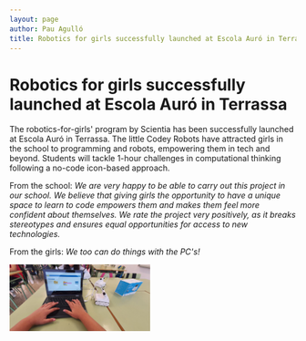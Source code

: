 ```yaml
---
layout: page
author: Pau Agulló
title: Robotics for girls successfully launched at Escola Auró in Terrassa
---
```


# Robotics for girls successfully launched at Escola Auró in Terrassa

The robotics-for-girls' program by Scientia has been successfully launched at Escola Auró in Terrassa.
The little Codey Robots have attracted girls in the school to programming and robots, empowering them
in tech and beyond. Students will tackle 1-hour challenges in computational thinking following a
no-code icon-based approach.

From the school: _We are very happy to be able to carry out this project in our school. We believe that_
_giving girls the opportunity to have a unique space to learn to code empowers them and makes them_
_feel more confident about themselves. We rate the project very positively, as it breaks stereotypes and_
_ensures equal opportunities for access to new technologies._

From the girls: _We too can do things with the PC's!_

<img src="/assets/GIRLS GEMS_Escola Auro_4.jpg" alt="GIRLS GEMS_Escola Auro_4" width="49%"/>
<!--
<img src="/assets/GIRLS GEMS_Escola Auro_1.jpg" alt="GIRLS GEMS_Escola Auro_1" width="49%"/>
<img src="/assets/GIRLS GEMS_Escola Auro_5.jpg" alt="GIRLS GEMS_Escola Auro_5" width="49%"/>
<img src="/assets/GIRLS GEMS_Escola Auro_6.jpg" alt="GIRLS GEMS_Escola Auro_6" width="49%"/>
-->
